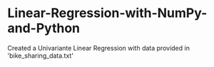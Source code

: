 # Linear-Regression-with-NumPy-and-Python

Created a Univariante Linear Regression with data provided in 'bike_sharing_data.txt'
